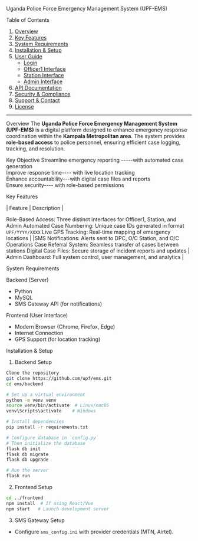 Uganda Police Force Emergency Management System (UPF-EMS) 

Table of Contents 
1. [Overview](#overview)  
2. [Key Features](#key-features)  
3. [System Requirements](#system-requirements)  
4. [Installation & Setup](#installation--setup)  
5. [User Guide](#user-guide)  
   - [Login](#login)  
   - [Officer1 Interface](#officer1-interface-case-entry)  
   - [Station Interface](#station-interface-case-management)  
   - [Admin Interface](#admin-interface-system-management)  
6. [API Documentation](#api-documentation)  
7. [Security & Compliance](#security--compliance)  
8. [Support & Contact](#support--contact)  
9. [License](#license)  

---

Overview 
The **Uganda Police Force Emergency Management System (UPF-EMS)** is a digital platform designed to enhance emergency response coordination within the **Kampala Metropolitan area**. The system provides **role-based access** to police personnel, ensuring efficient case logging, tracking, and resolution.  

Key Objective 
Streamline emergency reporting -----with automated case generation  
Improve response time---- with live location tracking  
Enhance accountability---with digital case files and reports  
Ensure security---- with role-based permissions  


Key Features 

| Feature | Description |

Role-Based Access:  Three distinct interfaces for Officer1, Station, and Admin
Automated Case Numbering: Unique case IDs generated in format `UPF/YYYY/XXXX`
Live GPS Tracking:  Real-time mapping of emergency locations |
|SMS Notifications:    Alerts sent to DPC, O/C Station, and O/C Operations
Case Referral System: Seamless transfer of cases between stations
Digital Case Files:  Secure storage of incident reports and updates |
Admin Dashboard:  Full system control, user management, and analytics |



System Requirements 

Backend (Server) 
- Python 
- MySQL 
- SMS Gateway API (for notifications)  

Frontend (User Interface) 
- Modern Browser (Chrome, Firefox, Edge)  
- Internet Connection 
- GPS Support (for location tracking)  


Installation & Setup  

1. Backend Setup
```bash
Clone the repository
git clone https://github.com/upf/ems.git
cd ems/backend

# Set up a virtual environment
python -m venv venv
source venv/bin/activate  # Linux/macOS
venv\Scripts\activate    # Windows

# Install dependencies
pip install -r requirements.txt

# Configure database in `config.py`
# Then initialize the database
flask db init
flask db migrate
flask db upgrade

# Run the server
flask run
```

2. Frontend Setup 
```bash
cd ../frontend
npm install  # If using React/Vue
npm start   # Launch development server
```
      
3. SMS Gateway Setup
- Configure `sms_config.ini` with provider credentials (MTN, Airtel).  



